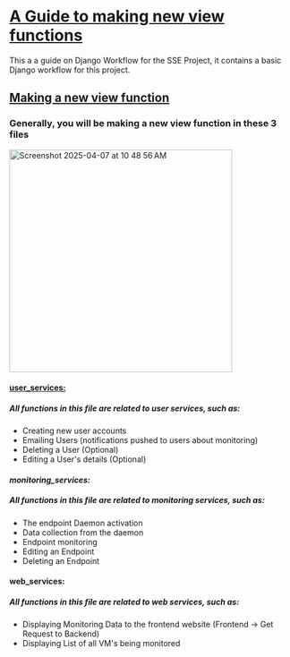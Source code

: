 # <ins>A Guide to making new view functions </ins>
This a a guide on Django Workflow for the SSE Project, it contains a basic Django workflow for this project.



##  <ins>Making a new view function <ins/>

### Generally, you will be making a new view function in these 3 files

<img width="398" alt="Screenshot 2025-04-07 at 10 48 56 AM" src="https://github.com/user-attachments/assets/2b2618f3-5601-4120-811c-f3197321bfa0" />

####  <ins>user_services: <ins/>
##### All functions in this file are related to user services, such as:
- Creating new user accounts
- Emailing Users (notifications pushed to users about monitoring)
- Deleting a User (Optional)
- Editing a User's details (Optional)


#### _monitoring_services:_
##### All functions in this file are related to monitoring services, such as:
- The endpoint Daemon activation
- Data collection from the daemon
- Endpoint monitoring
- Editing an Endpoint
- Deleting an Endpoint


#### web_services:
##### All functions in this file are related to web services, such as:
- Displaying Monitoring Data to the frontend website (Frontend -> Get Request to Backend)
- Displaying List of all VM's being monitored
